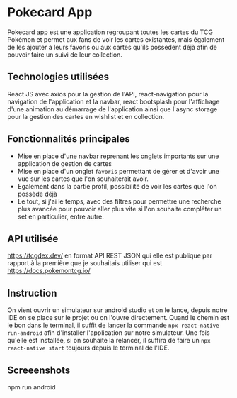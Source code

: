 # Pokecard App

Pokecard app est une application regroupant toutes les cartes du TCG Pokémon et permet aux fans de voir les cartes existantes, mais également de les ajouter à leurs favoris ou aux cartes qu'ils possèdent déjà afin de pouvoir faire un suivi de leur collection.

## Technologies utilisées
React JS avec axios pour la gestion de l'API, react-navigation pour la navigation de l'application et la navbar, react bootsplash pour l'affichage d'une animation au démarrage de l'application ainsi que l'async storage pour la gestion des cartes en wishlist et en collection.

## Fonctionnalités principales
- Mise en place d'une navbar reprenant les onglets importants sur une application de gestion de cartes
- Mise en place d'un onglet `favoris` permettant de gérer et d'avoir une vue sur les cartes que l'on souhaiterait avoir.
- Egalement dans la partie profil, possibilité de voir les cartes que l'on possède déjà
- Le tout, si j'ai le temps, avec des filtres pour permettre une recherche plus avancée pour pouvoir aller plus vite si l'on souhaite compléter un set en particulier, entre autre.

## API utilisée
https://tcgdex.dev/ en format API REST JSON qui elle est publique par rapport à la première que je souhaitais utiliser qui est https://docs.pokemontcg.io/

## Instruction 

On vient ouvrir un simulateur sur android studio et on le lance, depuis notre IDE on se place sur le projet ou on l'ouvre directement. Quand le chemin est le bon dans le terminal, il suffit de lancer la commande `npx react-native run-android` afin d'installer l'application sur notre simulateur. Une fois qu'elle est installée, si on souhaite la relancer, il suffira de faire un `npx react-native start` toujours depuis le terminal de l'IDE.


## Screeenshots 
npm run android
